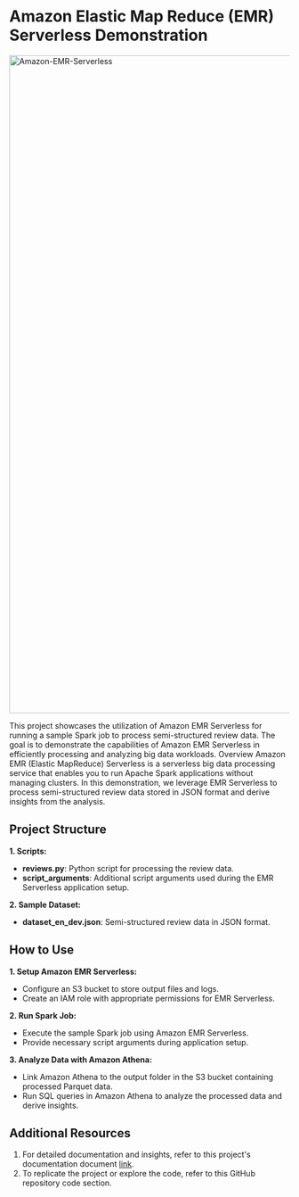 # Amazon Elastic Map Reduce (EMR) Serverless Demonstration

<img width="1180" alt="Amazon-EMR-Serverless" src="https://github.com/kevinndungu-source/EMR_Serverless_Demonstration_Resources/assets/114335263/0b67b0b1-eacc-4101-ba35-90e31b7d8fb9">



This project showcases the utilization of Amazon EMR Serverless for running a sample Spark job to process semi-structured review data. The goal is to demonstrate the capabilities of Amazon EMR Serverless in efficiently processing and analyzing big data workloads.
Overview
Amazon EMR (Elastic MapReduce) Serverless is a serverless big data processing service that enables you to run Apache Spark applications without managing clusters. In this demonstration, we leverage EMR Serverless to process semi-structured review data stored in JSON format and derive insights from the analysis.

## Project Structure
**1.	Scripts:**
 - **reviews.py**: Python script for processing the review data.
 - **script_arguments**: Additional script arguments used during the EMR Serverless application setup.

**2.	Sample Dataset:**
 - **dataset_en_dev.json**: Semi-structured review data in JSON format.

## How to Use
**1.	Setup Amazon EMR Serverless:**
 -	Configure an S3 bucket to store output files and logs.
 -	Create an IAM role with appropriate permissions for EMR Serverless.

**2.	Run Spark Job:**
 -	Execute the sample Spark job using Amazon EMR Serverless.
 -	Provide necessary script arguments during application setup.

**3.	Analyze Data with Amazon Athena:**
 -	Link Amazon Athena to the output folder in the S3 bucket containing processed Parquet data.
 -	Run SQL queries in Amazon Athena to analyze the processed data and derive insights.

## Additional Resources
1. For detailed documentation and insights, refer to this project's documentation document [link](https://drive.google.com/file/d/16BrMDEi1JACxEJZfeDUAg90ulZR1V2Ol/view?usp=drive_link).
2.	To replicate the project or explore the code, refer to this GitHub repository code section.


